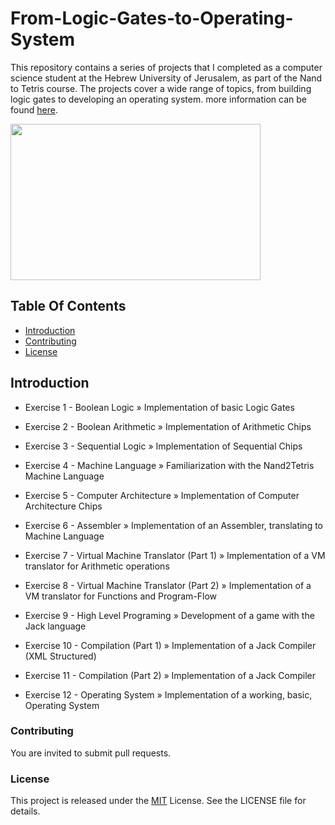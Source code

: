 # From-Logic-Gates-to-Operating-System
This repository contains a series of projects that I completed as a computer science student at the Hebrew University of Jerusalem, as part of the Nand to Tetris course. The projects cover a wide range of topics, from building logic gates to developing an operating system.
more information can be found [here](#https://shnaton.huji.ac.il/index.php/NewSyl/67925/2/2022/).

<img src="https://camo.githubusercontent.com/a49d2f1fa5b8298684d739b6778458a0bf7151e8a67936cf12784624a7fd2961/68747470733a2f2f6d69726f2e6d656469756d2e636f6d2f6d61782f313430302f312a4d416571316a7a37584e705751654a497837553732512e706e67" width= "400" height= "250">


## Table Of Contents
- [Introduction](#introduction)
- [Contributing](#contributing)
- [License](#license)


## Introduction
- Exercise 1 - Boolean Logic » Implementation of basic Logic Gates

- Exercise 2 - Boolean Arithmetic » Implementation of Arithmetic Chips

- Exercise 3 - Sequential Logic » Implementation of Sequential Chips

- Exercise 4 - Machine Language » Familiarization with the Nand2Tetris Machine Language

- Exercise 5 - Computer Architecture » Implementation of Computer Architecture Chips

- Exercise 6 - Assembler » Implementation of an Assembler, translating to Machine Language

- Exercise 7 - Virtual Machine Translator (Part 1) » Implementation of a VM translator for Arithmetic operations

- Exercise 8 - Virtual Machine Translator (Part 2) » Implementation of a VM translator for Functions and Program-Flow

- Exercise 9 - High Level Programing » Development of a game with the Jack language

- Exercise 10 - Compilation (Part 1) » Implementation of a Jack Compiler (XML Structured)

- Exercise 11 - Compilation (Part 2) » Implementation of a Jack Compiler

- Exercise 12 - Operating System » Implementation of a working, basic, Operating System

### Contributing
You are invited to submit pull requests.

### License
This project is released under the [MIT](https://choosealicense.com/licenses/mit/) License. See the LICENSE file for details.
